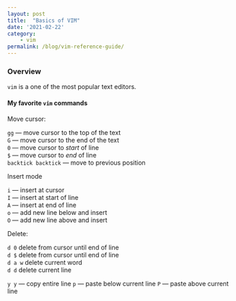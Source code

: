 ```yaml
---
layout: post
title:  "Basics of VIM"
date: '2021-02-22'
category:
    - vim
permalink: /blog/vim-reference-guide/
---
```


### Overview

`vim` is a one of the most popular text editors.

#### My favorite `vim` commands

Move cursor:

`gg` — move cursor to the top of the text  
`G` — move cursor to the end of the text  
`0` — move cursor to _start_ of line  
`$` — move cursor to _end_ of line  
`backtick backtick` — move to previous position  

Insert mode

`i` — insert at cursor  
`I` — insert at start of line  
`A` — insert at end of line  
`o` — add new line below and insert  
`O` — add new line above and insert

Delete:

`d 0` delete from cursor until end of line  
`d $` delete from cursor until end of line  
`d a w` delete current word  
`d d` delete current line  

`y y` —  copy entire line
`p` — paste below current line
`P` — paste above current line
